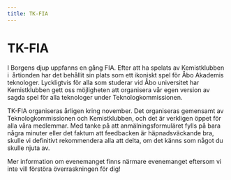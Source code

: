 ```yaml
---
title: TK-FIA
---
```

# TK-FIA



I Borgens djup uppfanns en gång FIA. Efter att ha spelats av Kemistklubben i  årtionden har det behållit sin plats som ett ikoniskt spel för Åbo Akademis teknologer. Lyckligtvis för alla som studerar vid Åbo universitet har Kemistklubben gett oss möjligheten att organisera vår egen version av sagda spel för alla teknologer under Teknologkommissionen.

TK-FIA organiseras årligen kring november. Det organiseras gemensamt av Teknologkommissionen och Kemistklubben, och det är verkligen öppet för alla våra medlemmar. Med tanke på att anmälningsformuläret fylls på bara några minuter eller det faktum att feedbacken är häpnadsväckande bra, skulle vi definitivt rekommendera alla att delta, om det känns som något du skulle njuta av.

Mer information om evenemanget finns närmare evenemanget eftersom vi inte vill förstöra överraskningen för dig!
